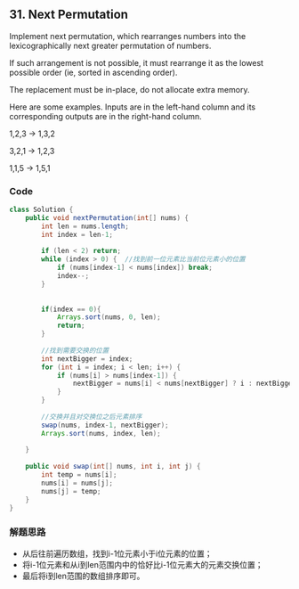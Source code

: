 ## 31. Next Permutation

Implement next permutation, which rearranges numbers into the lexicographically next greater permutation of numbers.

If such arrangement is not possible, it must rearrange it as the lowest possible order (ie, sorted in ascending order).

The replacement must be in-place, do not allocate extra memory.

Here are some examples. Inputs are in the left-hand column and its corresponding outputs are in the right-hand column.

1,2,3 → 1,3,2

3,2,1 → 1,2,3

1,1,5 → 1,5,1

### Code

```java
class Solution {
    public void nextPermutation(int[] nums) {
        int len = nums.length;
        int index = len-1;
        
        if (len < 2) return;
        while (index > 0) {  //找到前一位元素比当前位元素小的位置
            if (nums[index-1] < nums[index]) break;
            index--;
        }
        
        
        if(index == 0){
            Arrays.sort(nums, 0, len);
            return;
        }
        
        //找到需要交换的位置
        int nextBigger = index;
        for (int i = index; i < len; i++) {
            if (nums[i] > nums[index-1]) {
                nextBigger = nums[i] < nums[nextBigger] ? i : nextBigger; 
            }
        }
        
        //交换并且对交换位之后元素排序
        swap(nums, index-1, nextBigger);
        Arrays.sort(nums, index, len);
        
    }
    
    public void swap(int[] nums, int i, int j) {
        int temp = nums[i];
        nums[i] = nums[j];
        nums[j] = temp;
    }
}
```

### 解题思路

* 从后往前遍历数组，找到i-1位元素小于i位元素的位置；
* 将i-1位元素和从i到len范围内中的恰好比i-1位元素大的元素交换位置；
* 最后将i到len范围的数组排序即可。